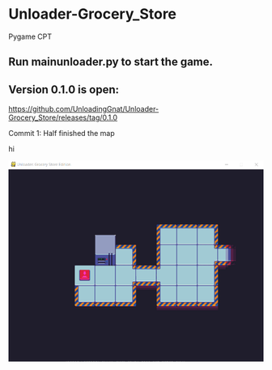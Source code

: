 # Unloader-Grocery_Store
Pygame CPT



## Run mainunloader.py to start the game.



## Version 0.1.0 is open:
https://github.com/UnloadingGnat/Unloader-Grocery_Store/releases/tag/0.1.0

Commit 1: Half finished the map

hi

![Image of Map](https://raw.githubusercontent.com/UnloadingGnat/Unloader-Grocery_Store/master/unloader8.png)
